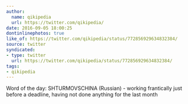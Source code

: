 ```yaml
---
author:
  name: qikipedia
  url: https://twitter.com/qikipedia/
date: 2016-09-05 18:00:25
dontinlinephotos: true
like_of: https://twitter.com/qikipedia/status/772856929634832384/
source: twitter
syndicated:
- type: twitter
  url: https://twitter.com/qikipedia/status/772856929634832384/
tags:
- qikipedia
---
```


Word of the day: SHTURMOVSCHINA (Russian) - working frantically just before a deadline, having not done anything for the last month
